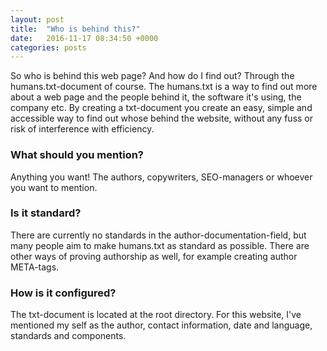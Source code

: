 ```yaml
---
layout: post
title:  "Who is behind this?"
date:   2016-11-17 08:34:50 +0000
categories: posts
---
```

So who is behind this web page? And how do I find out? Through the humans.txt-document of course. The humans.txt is a way to 
find out more about a web page and the people behind it<!--more-->, the software it's using, the company etc. By creating a txt-document you create an easy, simple and 
accessible way to find out whose behind the website, without any fuss or risk of interference with efficiency. 

### What should you mention?

Anything you want! The authors, copywriters, SEO-managers or whoever you want to mention. 

### Is it standard?
There are currently no standards in the author-documentation-field, but many people aim to make humans.txt as standard as possible.
There are other ways of proving authorship as well, for example creating author META-tags.

### How is it configured?
The txt-document is located at the root directory. For this website, I've mentioned my self as the author, contact information, 
date and language, standards and components.

